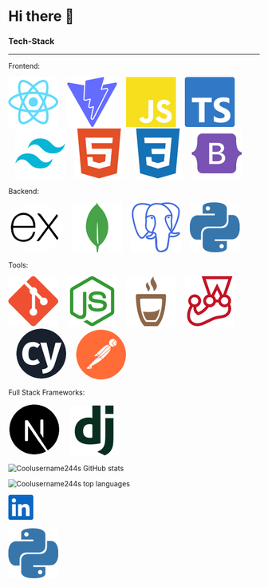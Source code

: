 # Hi there 👋

### Tech-Stack

---

Frontend:

<p>
  <img src="icons/react.svg" alt="react">
  <img style='margin-left:1em;' src="icons/vite.svg" alt="vite">
  <img style='margin-left:1em;' src="icons/javascript.svg" alt="javascript">
  <img style='margin-left:1em;' src="icons/typescript.svg" alt="typescript">
  <img style='margin-left:1em;' src="icons/tailwindcss.svg" alt="tailwindcss">
  <img style='margin-left:1em;' src="icons/html5.svg" alt="html5">
  <img style='margin-left:1em;' src="icons/css3.svg" alt="css3">
  <img style='margin-left:1em;' src="icons/bootstrap.svg" alt="bootstrap">
</p>

Backend:

<p>
  <img style='background-color:white;border-radius:50%;padding-left:5px;padding-right:5px' src="icons/express.svg" alt="express">
  <img style='margin-left:1em;' src="icons/mongodb.svg" alt="mongodb">
  <img style='margin-left:1em;' src="icons/postgresql.svg" alt="postgresql">
  <img style='margin-left:1em;' src="icons/python.svg" alt="python">
</p>

Tools:

<p>
  <img src="icons/git.svg" alt="git">
  <img style='margin-left:1em;' src="icons/nodedotjs.svg" alt="nodedotjs">
  <img style='margin-left:1em;' src="icons/mocha.svg" alt="mocha">
  <img style='margin-left:1em;' src="icons/jest.svg" alt="jest">
  <img style='margin-left:1em;background-color:white;border-radius:50%;padding:2px' src="icons/cypress.svg" alt="cypress">
  <img style='margin-left:1em;background-color:white;border-radius:50%' src="icons/postman.svg" alt="postman">
</p>

Full Stack Frameworks:

<p>
  <img style='background-color:white;border-radius:50%;padding:2px' src="icons/nextdotjs.svg" alt="nextdotjs">
  <img style='margin-left:1em;' src="icons/django.svg" alt="django">
</p>

![Coolusername244s GitHub stats](https://github-readme-stats.vercel.app/api?username=coolusername244&show_icons=true&include_all_commits=true&custom_title=My%20Stats&hide_rank=true&line_height=30&theme=tokyonight)

![Coolusername244s top languages](https://github-readme-stats.vercel.app/api/top-langs/?username=coolusername244&hide_progress=true&theme=tokyonight&line_height=30)

<svg style='height:50;width:50;fill:#0A66C2;'
 role="img" viewBox="0 0 24 24" xmlns="http://www.w3.org/2000/svg"><title>LinkedIn</title><path d="M20.447 20.452h-3.554v-5.569c0-1.328-.027-3.037-1.852-3.037-1.853 0-2.136 1.445-2.136 2.939v5.667H9.351V9h3.414v1.561h.046c.477-.9 1.637-1.85 3.37-1.85 3.601 0 4.267 2.37 4.267 5.455v6.286zM5.337 7.433c-1.144 0-2.063-.926-2.063-2.065 0-1.138.92-2.063 2.063-2.063 1.14 0 2.064.925 2.064 2.063 0 1.139-.925 2.065-2.064 2.065zm1.782 13.019H3.555V9h3.564v11.452zM22.225 0H1.771C.792 0 0 .774 0 1.729v20.542C0 23.227.792 24 1.771 24h20.451C23.2 24 24 23.227 24 22.271V1.729C24 .774 23.2 0 22.222 0h.003z"/></svg>

<!--
**coolusername244/coolusername244** is a ✨ _special_ ✨ repository because its `README.md` (this file) appears on your GitHub profile.

Here are some ideas to get you started:

- 🔭 I’m currently working on ...
- 🌱 I’m currently learning ...
- 👯 I’m looking to collaborate on ...
- 🤔 I’m looking for help with ...
- 💬 Ask me about ...
- 📫 How to reach me: ...
- 😄 Pronouns: ...
- ⚡ Fun fact: ...
-->

![python](icons/python.svg)
